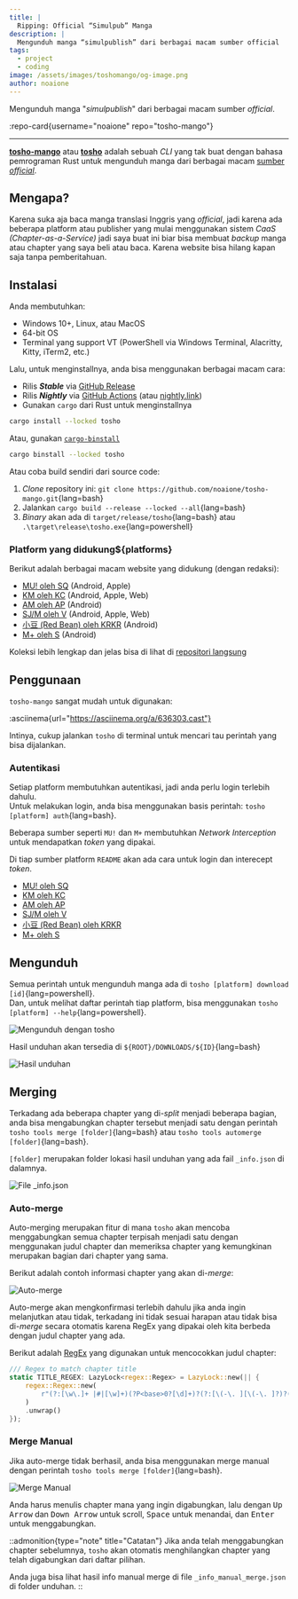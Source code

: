 ```yaml
---
title: |
  Ripping: Official “Simulpub” Manga
description: |
  Mengunduh manga “simulpublish” dari berbagai macam sumber official
tags:
  - project
  - coding
image: /assets/images/toshomango/og-image.png
author: noaione
---
```


Mengunduh manga "_simulpublish_" dari berbagai macam sumber _official_.

<!--more-->

:repo-card{username="noaione" repo="tosho-mango"}

---

**[tosho-mango](https://github.com/noaione/tosho-mango)** atau **[tosho](https://github.com/noaione/tosho-mango)** adalah sebuah _CLI_ yang tak buat dengan bahasa pemrograman Rust untuk mengunduh manga dari berbagai macam [sumber _official_](#platforms).

## Mengapa?

Karena suka aja baca manga translasi Inggris yang _official_, jadi karena ada beberapa platform atau publisher yang mulai menggunakan sistem _CaaS (Chapter-as-a-Service)_ jadi saya buat ini biar bisa membuat _backup_ manga atau chapter yang saya beli atau baca. Karena website bisa hilang kapan saja tanpa pemberitahuan.

## Instalasi

Anda membutuhkan:

- Windows 10+, Linux, atau MacOS
- 64-bit OS
- Terminal yang support VT (PowerShell via Windows Terminal, Alacritty, Kitty, iTerm2, etc.)

Lalu, untuk menginstallnya, anda bisa menggunakan berbagai macam cara:

- Rilis _**Stable**_ via [GitHub Release](https://github.com/noaione/tosho-mango/releases)
- Rilis _**Nightly**_ via [GitHub Actions](https://github.com/noaione/tosho-mango/actions/workflows/ci.yml?query=branch%3Amaster) (atau [nightly.link](https://nightly.link/noaione/tosho-mango/workflows/ci/master?preview))
- Gunakan `cargo` dari Rust untuk menginstallnya

```bash
cargo install --locked tosho
```

Atau, gunakan [`cargo-binstall`](https://github.com/cargo-bins/cargo-binstall)

```bash
cargo binstall --locked tosho
```

Atau coba build sendiri dari source code:

1. _Clone_ repository ini: `git clone https://github.com/noaione/tosho-mango.git`{lang=bash}
2. Jalankan `cargo build --release --locked --all`{lang=bash}
3. _Binary_ akan ada di `target/release/tosho`{lang=bash} atau `.\target\release\tosho.exe`{lang=powershell}

### Platform yang didukung${platforms}

Berikut adalah berbagai macam website yang didukung (dengan redaksi):

- [MU! oleh SQ](https://github.com/noaione/tosho-mango/tree/master/tosho_musq) (Android, Apple)
- [KM oleh KC](https://github.com/noaione/tosho-mango/tree/master/tosho_kmkc) (Android, Apple, Web)
- [AM oleh AP](https://github.com/noaione/tosho-mango/tree/master/tosho_amap) (Android)
- [SJ/M oleh V](https://github.com/noaione/tosho-mango/tree/master/tosho_sjv) (Android, Apple, Web)
- [小豆 (Red Bean) oleh KRKR](https://github.com/noaione/tosho-mango/tree/master/tosho_rbean) (Android)
- [M+ oleh S](https://github.com/noaione/tosho-mango/tree/master/tosho_mplus) (Android)

Koleksi lebih lengkap dan jelas bisa di lihat di [repositori langsung](https://github.com/noaione/tosho-mango#supported-platform)

## Penggunaan

`tosho-mango` sangat mudah untuk digunakan:

:asciinema{url="https://asciinema.org/a/636303.cast"}

Intinya, cukup jalankan `tosho` di terminal untuk mencari tau perintah yang bisa dijalankan.

### Autentikasi

Setiap platform membutuhkan autentikasi, jadi anda perlu login terlebih dahulu.<br />
Untuk melakukan login, anda bisa menggunakan basis perintah: `tosho [platform] auth`{lang=bash}.

Beberapa sumber seperti `MU!` dan `M+` membutuhkan _Network Interception_ untuk mendapatkan _token_ yang dipakai.

Di tiap sumber platform `README` akan ada cara untuk login dan interecept _token_.

- [MU! oleh SQ](https://github.com/noaione/tosho-mango/tree/master/tosho_musq#authentication)
- [KM oleh KC](https://github.com/noaione/tosho-mango/tree/master/tosho_kmkc#authentication)
- [AM oleh AP](https://github.com/noaione/tosho-mango/tree/master/tosho_amap#authentication)
- [SJ/M oleh V](https://github.com/noaione/tosho-mango/tree/master/tosho_sjv#authentication)
- [小豆 (Red Bean) oleh KRKR](https://github.com/noaione/tosho-mango/tree/master/tosho_rbean#authentication)
- [M+ oleh S](https://github.com/noaione/tosho-mango/tree/master/tosho_mplus#authentication)

## Mengunduh

Semua perintah untuk mengunduh manga ada di `tosho [platform] download [id]`{lang=powershell}.<br />
Dan, untuk melihat daftar perintah tiap platform, bisa menggunakan `tosho [platform] --help`{lang=powershell}.

![Mengunduh dengan tosho](https://p.ihateani.me/fxdvesbw.gif)

Hasil unduhan akan tersedia di `${ROOT}/DOWNLOADS/${ID}`{lang=bash}

![Hasil unduhan](/assets/images/toshomango/01_downloadfolder.png)

## Merging

Terkadang ada beberapa chapter yang di-_split_ menjadi beberapa bagian, anda bisa mengabungkan chapter tersebut menjadi satu dengan perintah `tosho tools merge [folder]`{lang=bash} atau `tosho tools automerge [folder]`{lang=bash}.

`[folder]` merupakan folder lokasi hasil unduhan yang ada fail `_info.json` di dalamnya.

![File _info.json](/assets/images/toshomango/02_mergeinfo.png)

### Auto-merge

Auto-merging merupakan fitur di mana `tosho` akan mencoba menggabungkan semua chapter terpisah menjadi satu dengan menggunakan judul chapter dan memeriksa chapter yang kemungkinan merupakan bagian dari chapter yang sama.

Berikut adalah contoh informasi chapter yang akan di-_merge_:

![Auto-merge](/assets/images/toshomango/02_mergeautoask.png)

Auto-merge akan mengkonfirmasi terlebih dahulu jika anda ingin melanjutkan atau tidak, terkadang ini tidak sesuai harapan
atau tidak bisa di-_merge_ secara otomatis karena RegEx yang dipakai oleh kita berbeda dengan judul chapter yang ada.

Berikut adalah [RegEx](https://github.com/noaione/tosho-mango/blob/master/tosho/src/impl/tools/merger.rs#L18) yang digunakan untuk mencocokkan judul chapter:

```rust [tosho/src/impl/tools/merger.rs] lineNumbers startLine=17
/// Regex to match chapter title
static TITLE_REGEX: LazyLock<regex::Regex> = LazyLock::new(|| {
    regex::Regex::new(
        r"(?:[\w\.]+ |#|[\w]+)(?P<base>0?[\d]+)?(?:[\(-\. ][\(-\. ]?)?(?P<split>[\d]+)?(?:[\)])?", // [!code focus]
    )
    .unwrap()
});
```

### Merge Manual

Jika auto-merge tidak berhasil, anda bisa menggunakan merge manual dengan perintah `tosho tools merge [folder]`{lang=bash}.

![Merge Manual](https://p.ihateani.me/bohfmjbl.gif)

Anda harus menulis chapter mana yang ingin digabungkan, lalu dengan <kbd>Up Arrow</kbd> dan <kbd>Down Arrow</kbd> untuk scroll, <kbd>Space</kbd> untuk menandai, dan <kbd>Enter</kbd> untuk menggabungkan.

::admonition{type="note" title="Catatan"}
Jika anda telah menggabungkan chapter sebelumnya, `tosho` akan otomatis
menghilangkan chapter yang telah digabungkan dari daftar pilihan.

Anda juga bisa lihat hasil info manual merge di file `_info_manual_merge.json` di folder unduhan.
::
